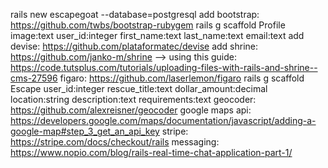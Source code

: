 rails new escapegoat --database=postgresql
add bootstrap: https://github.com/twbs/bootstrap-rubygem
rails g scaffold Profile image:text user_id:integer first_name:text last_name:text email:text
add devise: https://github.com/plataformatec/devise
add shrine: https://github.com/janko-m/shrine --> using this guide: https://code.tutsplus.com/tutorials/uploading-files-with-rails-and-shrine--cms-27596
figaro: https://github.com/laserlemon/figaro
rails g scaffold Escape user_id:integer rescue_title:text dollar_amount:decimal location:string description:text requirements:text
geocoder: https://github.com/alexreisner/geocoder
google maps api: https://developers.google.com/maps/documentation/javascript/adding-a-google-map#step_3_get_an_api_key
stripe: https://stripe.com/docs/checkout/rails
messaging: https://www.nopio.com/blog/rails-real-time-chat-application-part-1/
